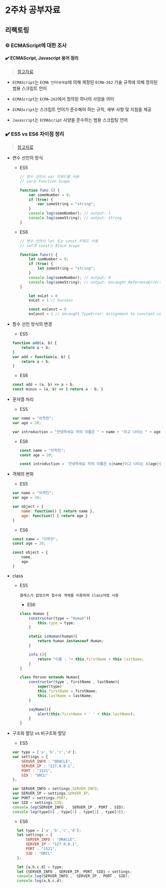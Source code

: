 # 2주차 공부자료

## 리팩토링

### ⚙️ ECMAScript에 대한 조사

#### ✔️ ECMAScript, Javascript 용어 정리

> [참고자료](https://wormwlrm.github.io/2018/10/03/What-is-the-difference-between-javascript-and-ecmascript.html)

- `ECMAScript`는 `ECMA 인터네셔널`에 의해 제정된 `ECMA-262` 기술 규격에 의해 정의된 범용 스크립트 언어

- `ECMAScript`는 `ECMA-262`에서 정의된 하나의 사양을 의미

- `ECMAScript`는 스크립트 언어가 준수해야 하는 규칙, 세부 사항 및 지침을 제공

- `Javascript`는 `ECMAScript` 사양을 준수하는 범용 스크립팅 언어

### ✔️ ES5 vs ES6 차이점 정리

> [참고자료](https://juniordev-team.tistory.com/6)

- 변수 선언의 방식

  - ES5

    ```Javascript
    // 변수 선언시 var 키워드를 사용
    // var는 Function Scope

    function func () {
        var someNumber = 0;
        if (true) {
            var someString = "string";
        }
        console.log(someNumber); // output: 1
        console.log(someString); // output: string
    }
    ```

  - ES6

    ```Javascript
    // 변수 선언시 let 또는 const 키워드 사용
    // let과 const는 Block Scope

    function func() {
        let sumNumber = 0;
        if (true) {
            let someString = "string";
        }
        console.log(someNumber); // output: 0
        console.log(someString); // output: Uncaught ReferenceError: someString is not defined
    }
    ```

    ```Javascript
        let exLet = 0
        exLet = 1 // Success

        const exConst = 0
        exConst = 1 // Uncaught TypeError: Assignment to constant variable
    ```

- 함수 선언 방식의 변경

  - ES5

  ```Javascript
  function add(a, b) {
      return a + b;
  }
  var add = function(a, b) {
      return a + b;
  }
  ```

  - ES6

  ```Javascript
  const add = (a, b) => a + b;
  const minus = (a, b) => { return a - b; }
  ```

- 문자열 처리

  - ES5

  ```Javascript
  var name = "이학진";
  var age = 20;

  var introduction = "안녕하세요 저의 이름은 " + name + "이고 나이는 " + age + "살 입니다.";
  ```

  - ES6

    ```Javascript
    const name = "이학진";
    const age = 20;

    const introduction = `안녕하세요 저의 이름은 ${name}이고 나이는 ${age}살 입니다.`
    ```

- 객체의 변화

  - ES5

  ```Javascript
  var name = "이학진";
  var age = 20;

  var object = {
      name: function() { return name },
      age: function() { return age }
  }
  ```

  - ES6

  ```Javascript
  const name = "이학진";
  const age = 20;

  const object = {
      name,
      age
  }
  ```

- class

  - ES5

    ```
    클래스가 없었으며 함수와 객체를 이용하여 class처럼 사용
    ```

    - ES6

    ```Javascript
    class Human {
        constructor(type = "Human"){
            this.type = type;
        }

        static isHuman(human){
            return human instanceof Human;
        }

        info (){
            return "이름 : "+ this.firstName + this.lastName;
        }
    }

    class Person extends Human{
        constructor(type , firstName , lastName){
            super(type)
            this.firstName = firstName;
            this.lastName = lastName;
        }

        sayName(){
            alert(this.firstName + ' ' + this.lastName);
        }
    }
    ```

- 구조화 할당 vs 비구조화 할당

  - ES5

  ```Javascript
  var type = ['a','b','c','d'];
  var settings = {
      SERVER_INFO : "ORACLE",
      SERVER_IP : "127.0.0.1",
      PORT : "1521",
      SID : "ORCL"
  };

  var SERVER_INFO = settings.SERVER_INFO;
  var SERVER_IP = settings.SERVER_IP;
  var PORT = settings.PORT;
  var SID = settings.SID;
  console.log(SERVER_INFO ,  SERVER_IP , PORT , SID);
  console.log(type[0] , type[1] , type[2] , type[3]);
  ```

  - ES6

  ```Javascript
    let type = ['a','b','c','d'];
    let settings = {
        SERVER_INFO : "ORACLE",
        SERVER_IP : "127.0.0.1",
        PORT : "1521",
        SID : "ORCL"
    };

    let [a,b,c,d] = type;
    let {SERVER_INFO , SERVER_IP, PORT, SID} = settings;
    console.log(SERVER_INFO ,  SERVER_IP , PORT , SID);
    console.log(a,b,c,d);
  ```
